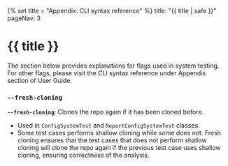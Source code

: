 {% set title = "Appendix: CLI syntax reference" %}
<frontmatter>
  title: "{{ title | safe }}"
  pageNav: 3
</frontmatter>

<h1 class="display-4"><md>{{ title }}</md></h1>

The section below provides explanations for flags used in system testing. For other flags, please visit the CLI
syntax reference under Appendix section of User Guide.

<!-- ------------------------------------------------------------------------------------------------------ -->

### `--fresh-cloning`

**`--fresh-cloning`**: Clones the repo again if it has been cloned before.

<box type="info" seamless>

* Used in `ConfigSystemTest` and `ReportConfigSystemTest` classes.
* Some test cases performs shallow cloning while some does not. Fresh cloning ensures that the test cases that does
not perform shallow cloning will clone the repo again if the previous test case uses shallow cloning, ensuring
correctness of the analysis.

</box>
